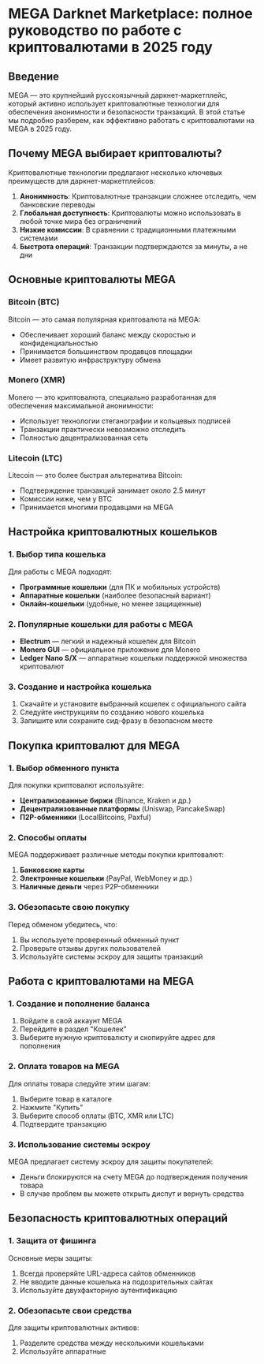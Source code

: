 # MEGA Darknet Marketplace: полное руководство по работе с криптовалютами в 2025 году

## Введение
MEGA — это крупнейший русскоязычный даркнет-маркетплейс, который активно использует криптовалютные технологии для обеспечения анонимности и безопасности транзакций. В этой статье мы подробно разберем, как эффективно работать с криптовалютами на MEGA в 2025 году.

## Почему MEGA выбирает криптовалюты?

Криптовалютные технологии предлагают несколько ключевых преимуществ для даркнет-маркетплейсов:

1. **Анонимность**: Криптовалютные транзакции сложнее отследить, чем банковские переводы
2. **Глобальная доступность**: Криптовалюты можно использовать в любой точке мира без ограничений
3. **Низкие комиссии**: В сравнении с традиционными платежными системами
4. **Быстрота операций**: Транзакции подтверждаются за минуты, а не дни

## Основные криптовалюты MEGA

### Bitcoin (BTC)
Bitcoin — это самая популярная криптовалюта на MEGA:

- Обеспечивает хороший баланс между скоростью и конфиденциальностью
- Принимается большинством продавцов площадки
- Имеет развитую инфраструктуру обмена

### Monero (XMR)
Monero — это криптовалюта, специально разработанная для обеспечения максимальной анонимности:

- Использует технологии стеганографии и кольцевых подписей
- Транзакции практически невозможно отследить
- Полностью децентрализованная сеть

### Litecoin (LTC)
Litecoin — это более быстрая альтернатива Bitcoin:

- Подтверждение транзакций занимает около 2.5 минут
- Комиссии ниже, чем у BTC
- Принимается многими продавцами на MEGA

## Настройка криптовалютных кошельков

### 1. Выбор типа кошелька
Для работы с MEGA подходят:

- **Программные кошельки** (для ПК и мобильных устройств)
- **Аппаратные кошельки** (наиболее безопасный вариант)
- **Онлайн-кошельки** (удобные, но менее защищенные)

### 2. Популярные кошельки для работы с MEGA
- **Electrum** — легкий и надежный кошелек для Bitcoin
- **Monero GUI** — официальное приложение для Monero
- **Ledger Nano S/X** — аппаратные кошельки поддержкой множества криптовалют

### 3. Создание и настройка кошелька
1. Скачайте и установите выбранный кошелек с официального сайта
2. Следуйте инструкциям по созданию нового кошелька
3. Запишите или сохраните сид-фразу в безопасном месте

## Покупка криптовалют для MEGA

### 1. Выбор обменного пункта
Для покупки криптовалют используйте:

- **Централизованные биржи** (Binance, Kraken и др.)
- **Децентрализованные платформы** (Uniswap, PancakeSwap)
- **П2P-обменники** (LocalBitcoins, Paxful)

### 2. Способы оплаты
MEGA поддерживает различные методы покупки криптовалют:

1. **Банковские карты**
2. **Электронные кошельки** (PayPal, WebMoney и др.)
3. **Наличные деньги** через P2P-обменники

### 3. Обезопасьте свою покупку
Перед обменом убедитесь, что:

1. Вы используете проверенный обменный пункт
2. Проверьте отзывы других пользователей
3. Используйте системы эскроу для защиты транзакций

## Работа с криптовалютами на MEGA

### 1. Создание и пополнение баланса
1. Войдите в свой аккаунт MEGA
2. Перейдите в раздел "Кошелек"
3. Выберите нужную криптовалюту и скопируйте адрес для пополнения

### 2. Оплата товаров на MEGA
Для оплаты товара следуйте этим шагам:

1. Выберите товар в каталоге
2. Нажмите "Купить"
3. Выберите способ оплаты (BTC, XMR или LTC)
4. Подтвердите транзакцию

### 3. Использование системы эскроу
MEGA предлагает систему эскроу для защиты покупателей:

- Деньги блокируются на счету MEGA до подтверждения получения товара
- В случае проблем вы можете открыть диспут и вернуть средства

## Безопасность криптовалютных операций

### 1. Защита от фишинга
Основные меры защиты:

1. Всегда проверяйте URL-адреса сайтов обменников
2. Не вводите данные кошелька на подозрительных сайтах
3. Используйте двухфакторную аутентификацию

### 2. Обезопасьте свои средства
Для защиты криптовалютных активов:

1. Разделите средства между несколькими кошельками
2. Используйте аппаратные
